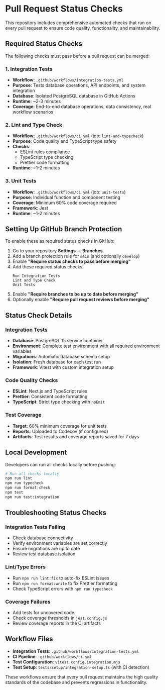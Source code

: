# Pull Request Status Checks

This repository includes comprehensive automated checks that run on every pull request to ensure code quality, functionality, and maintainability.

## Required Status Checks

The following checks must pass before a pull request can be merged:

### 1. Integration Tests
- **Workflow**: `.github/workflows/integration-tests.yml`
- **Purpose**: Tests database operations, API endpoints, and system integration
- **Database**: Isolated PostgreSQL database in GitHub Actions
- **Runtime**: ~2-3 minutes
- **Coverage**: End-to-end database operations, data consistency, real workflow scenarios

### 2. Lint and Type Check
- **Workflow**: `.github/workflows/ci.yml` (job: `lint-and-typecheck`)
- **Purpose**: Code quality and TypeScript type safety
- **Checks**:
  - ESLint rules compliance
  - TypeScript type checking
  - Prettier code formatting
- **Runtime**: ~1-2 minutes

### 3. Unit Tests
- **Workflow**: `.github/workflows/ci.yml` (job: `unit-tests`)
- **Purpose**: Individual function and component testing
- **Coverage**: Minimum 60% code coverage required
- **Framework**: Jest
- **Runtime**: ~1-2 minutes


## Setting Up GitHub Branch Protection

To enable these as required status checks in GitHub:

1. Go to your repository **Settings** → **Branches**
2. Add a branch protection rule for `main` (and optionally `develop`)
3. Enable **"Require status checks to pass before merging"**
4. Add these required status checks:
   ```
   Run Integration Tests
   Lint and Type Check
   Unit Tests
   ```
5. Enable **"Require branches to be up to date before merging"**
6. Optionally enable **"Require pull request reviews before merging"**

## Status Check Details

### Integration Tests
- **Database**: PostgreSQL 15 service container
- **Environment**: Complete test environment with all required environment variables
- **Migrations**: Automatic database schema setup
- **Isolation**: Fresh database for each test run
- **Framework**: Vitest with custom integration setup

### Code Quality Checks
- **ESLint**: Next.js and TypeScript rules
- **Prettier**: Consistent code formatting
- **TypeScript**: Strict type checking with `noEmit`

### Test Coverage
- **Target**: 60% minimum coverage for unit tests
- **Reports**: Uploaded to Codecov (if configured)
- **Artifacts**: Test results and coverage reports saved for 7 days

## Local Development

Developers can run all checks locally before pushing:

```bash
# Run all checks locally
npm run lint
npm run typecheck
npm run format:check
npm test
npm run test:integration
```

## Troubleshooting Status Checks

### Integration Tests Failing
- Check database connectivity
- Verify environment variables are set correctly
- Ensure migrations are up to date
- Review test database isolation

### Lint/Type Errors
- Run `npm run lint:fix` to auto-fix ESLint issues
- Run `npm run format:write` to fix Prettier formatting
- Check TypeScript errors with `npm run typecheck`


### Coverage Failures
- Add tests for uncovered code
- Check coverage thresholds in `jest.config.js`
- Review coverage reports in the CI artifacts

## Workflow Files

- **Integration Tests**: `.github/workflows/integration-tests.yml`
- **CI Pipeline**: `.github/workflows/ci.yml`
- **Test Configuration**: `vitest.config.integration.mjs`
- **Test Setup**: `tests/setup/integration-setup.ts` (with CI detection)

These workflows ensure that every pull request maintains the high quality standards of the codebase and prevents regressions in functionality.